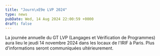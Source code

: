 ```yaml
---
title: "Journ\xE9e LVP 2024"
type: news
pubDate: Wed, 14 Aug 2024 22:00:59 +0000
draft: false
---
```


La journée annuelle du GT LVP (Langages et Vérification de Programmes) aura lieu le jeudi 14 novembre 2024 dans les locaux de l'IRIF à Paris. Plus d'informations seront communiquées ultérieurement.
